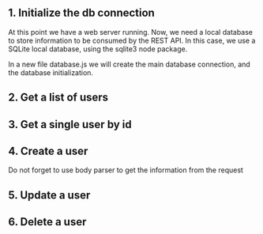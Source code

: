 ## 1. Initialize the db connection

At this point we have a web server running. Now, we need a local database to store information to be consumed by the REST API. In this case, we use a SQLite local database, using the sqlite3 node package.

In a new file database.js we will create the main database connection, and the database initialization.

## 2. Get a list of users

## 3. Get a single user by id

## 4. Create a user

Do not forget to use body parser to get the information from the request

## 5. Update a user

## 6. Delete a user
